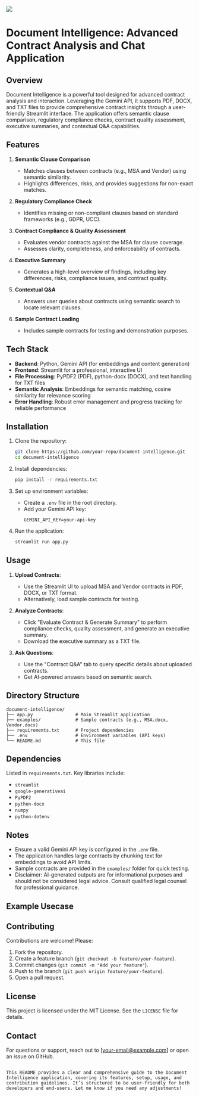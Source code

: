 ![](https://valenta.io/wp-content/uploads/2023/08/IDP-Services-1.jpg)
# Document Intelligence: Advanced Contract Analysis and Chat Application

## Overview
Document Intelligence is a powerful tool designed for advanced contract analysis and interaction. Leveraging the Gemini API, it supports PDF, DOCX, and TXT files to provide comprehensive contract insights through a user-friendly Streamlit interface. The application offers semantic clause comparison, regulatory compliance checks, contract quality assessment, executive summaries, and contextual Q&A capabilities.

## Features
1. **Semantic Clause Comparison**  
   - Matches clauses between contracts (e.g., MSA and Vendor) using semantic similarity.  
   - Highlights differences, risks, and provides suggestions for non-exact matches.

2. **Regulatory Compliance Check**  
   - Identifies missing or non-compliant clauses based on standard frameworks (e.g., GDPR, UCC).

3. **Contract Compliance & Quality Assessment**  
   - Evaluates vendor contracts against the MSA for clause coverage.  
   - Assesses clarity, completeness, and enforceability of contracts.

4. **Executive Summary**  
   - Generates a high-level overview of findings, including key differences, risks, compliance issues, and contract quality.

5. **Contextual Q&A**  
   - Answers user queries about contracts using semantic search to locate relevant clauses.

6. **Sample Contract Loading**  
   - Includes sample contracts for testing and demonstration purposes.

## Tech Stack
- **Backend**: Python, Gemini API (for embeddings and content generation)  
- **Frontend**: Streamlit for a professional, interactive UI  
- **File Processing**: PyPDF2 (PDF), python-docx (DOCX), and text handling for TXT files  
- **Semantic Analysis**: Embeddings for semantic matching, cosine similarity for relevance scoring  
- **Error Handling**: Robust error management and progress tracking for reliable performance

## Installation
1. Clone the repository:
   ```bash
   git clone https://github.com/your-repo/document-intelligence.git
   cd document-intelligence
   ```

2. Install dependencies:
   ```bash
   pip install -r requirements.txt
   ```

3. Set up environment variables:
   - Create a `.env` file in the root directory.
   - Add your Gemini API key:
     ```env
     GEMINI_API_KEY=your-api-key
     ```

4. Run the application:
   ```bash
   streamlit run app.py
   ```

## Usage
1. **Upload Contracts**:
   - Use the Streamlit UI to upload MSA and Vendor contracts in PDF, DOCX, or TXT format.
   - Alternatively, load sample contracts for testing.

2. **Analyze Contracts**:
   - Click "Evaluate Contract & Generate Summary" to perform compliance checks, quality assessment, and generate an executive summary.
   - Download the executive summary as a TXT file.

3. **Ask Questions**:
   - Use the "Contract Q&A" tab to query specific details about uploaded contracts.
   - Get AI-powered answers based on semantic search.

## Directory Structure
```plaintext
document-intelligence/
├── app.py                # Main Streamlit application
├── examples/             # Sample contracts (e.g., MSA.docx, Vendor.docx)
├── requirements.txt      # Project dependencies
├── .env                  # Environment variables (API keys)
└── README.md             # This file
```

## Dependencies
Listed in `requirements.txt`. Key libraries include:
- `streamlit`
- `google-generativeai`
- `PyPDF2`
- `python-docx`
- `numpy`
- `python-dotenv`

## Notes
- Ensure a valid Gemini API key is configured in the `.env` file.
- The application handles large contracts by chunking text for embeddings to avoid API limits.
- Sample contracts are provided in the `examples/` folder for quick testing.
- Disclaimer: AI-generated outputs are for informational purposes and should not be considered legal advice. Consult qualified legal counsel for professional guidance.

## Example Usecase


## Contributing
Contributions are welcome! Please:
1. Fork the repository.
2. Create a feature branch (`git checkout -b feature/your-feature`).
3. Commit changes (`git commit -m "Add your feature"`).
4. Push to the branch (`git push origin feature/your-feature`).
5. Open a pull request.

## License
This project is licensed under the MIT License. See the `LICENSE` file for details.

## Contact
For questions or support, reach out to [your-email@example.com] or open an issue on GitHub.
```

This README provides a clear and comprehensive guide to the Document Intelligence application, covering its features, setup, usage, and contribution guidelines. It’s structured to be user-friendly for both developers and end-users. Let me know if you need any adjustments!
